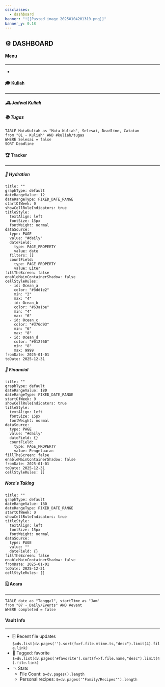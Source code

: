 ```yaml
---
cssclasses:
  - dashboard
banner: "![[Pasted image 20250104201310.png]]"
banner_y: 0.18
---
```

## ⚙️ **DASHBOARD**

#### Menu
---
- 
#### 🎓 Kuliah 
---
##### 🕰️ Jadwal Kuliah

##### 📚 Tugas
```dataview
TABLE MataKuliah as "Mata Kuliah", Selesai, Deadline, Catatan
from "01 - Kuliah" AND #kuliah/tugas
WHERE Selesai = false
SORT Deadline
```
#### 🏆 Tracker
---
##### **🥤 Hydration**

```contributionGraph
title: ""
graphType: default
dateRangeValue: 12
dateRangeType: FIXED_DATE_RANGE
startOfWeek: 0
showCellRuleIndicators: true
titleStyle:
  textAlign: left
  fontSize: 15px
  fontWeight: normal
dataSource:
  type: PAGE
  value: "#daily"
  dateField:
    type: PAGE_PROPERTY
    value: date
  filters: []
  countField:
    type: PAGE_PROPERTY
    value: Liter
fillTheScreen: false
enableMainContainerShadow: false
cellStyleRules:
  - id: Ocean_a
    color: "#8dd1e2"
    min: "2"
    max: "4"
  - id: Ocean_b
    color: "#63a1be"
    min: "4"
    max: "6"
  - id: Ocean_c
    color: "#376d93"
    min: "6"
    max: "8"
  - id: Ocean_d
    color: "#012f60"
    min: "8"
    max: 9999
fromDate: 2025-01-01
toDate: 2025-12-31

```
##### **💸 Financial**
```contributionGraph
title: ""
graphType: default
dateRangeValue: 180
dateRangeType: FIXED_DATE_RANGE
startOfWeek: 0
showCellRuleIndicators: true
titleStyle:
  textAlign: left
  fontSize: 15px
  fontWeight: normal
dataSource:
  type: PAGE
  value: "#daily"
  dateField: {}
  countField:
    type: PAGE_PROPERTY
    value: Pengeluaran
fillTheScreen: false
enableMainContainerShadow: false
fromDate: 2025-01-01
toDate: 2025-12-31
cellStyleRules: []

```
##### **Note's Taking**
```contributionGraph
title: ""
graphType: default
dateRangeValue: 180
dateRangeType: FIXED_DATE_RANGE
startOfWeek: 0
showCellRuleIndicators: true
titleStyle:
  textAlign: left
  fontSize: 15px
  fontWeight: normal
dataSource:
  type: PAGE
  value: ""
  dateField: {}
fillTheScreen: false
enableMainContainerShadow: false
fromDate: 2025-01-01
toDate: 2025-12-31
cellStyleRules: []

```

#### 🗓️ Acara
---
```dataview
TABLE date as "Tanggal", startTime as "Jam" 
from "07 - Daily/Events" AND #event 
WHERE completed = false
```
#### Vault Info
---
- 🗄️ Recent file updates `$=dv.list(dv.pages('').sort(f=>f.file.mtime.ts,"desc").limit(4).file.link)`
- 🔖 Tagged: favorite `$=dv.list(dv.pages('#favorite').sort(f=>f.file.name,"desc").limit(4).file.link)`
- 〽️ Stats
    - File Count: `$=dv.pages().length`
    - Personal recipes: `$=dv.pages('"Family/Recipes"').length`